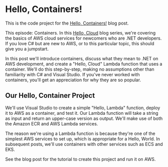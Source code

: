 # Hello, Containers!

This is the code project for the [Hello, Containers!](https://davidpallmann.hashnode.dev/hello-containers) blog post. 

This episode: Containers. In this [Hello, Cloud](https://davidpallmann.hashnode.dev/series/hello-cloud) blog series, we're covering the basics of AWS cloud services for newcomers who are .NET developers. If you love C# but are new to AWS, or to this particular topic, this should give you a jumpstart.

In this post we'll introduce containers, discuss what they mean to .NET on AWS development, and create a "Hello, Cloud" Lambda function that uses a container. We'll do this step-by-step, making no assumptions other than familiarity with C# and Visual Studio. If you've never worked with containers, you'll get an appreciation for why they are so popular.

## Our Hello, Container Project

We'll use Visual Studio to create a simple "Hello, Lambda" function, deploy it to AWS as a container, and test it. Our Lambda function will take a string as input and return an upper-case version as output. We'll make use of both the Amazon ECR and AWS Lambda services.

The reason we're using a Lambda function is because they're one of the simplest AWS services to set up, which is appropriate for a Hello, World. In subsequent posts, we'll use containers with other services such as ECS and EKS.

See the blog post for the tutorial to create this project and run it on AWS.
